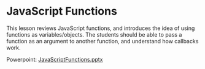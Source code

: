 # JavaScript Functions
This lesson reviews JavaScript functions, and introduces the idea of using functions as variables/objects. The students should be able to pass a function as an argument to another function, and understand how callbacks work.

Powerpoint: [JavaScriptFunctions.pptx](JavaScriptFunctions.pptx)